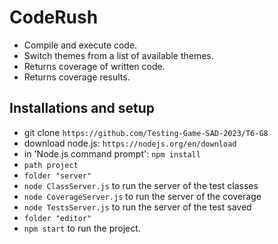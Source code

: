 # CodeRush  
- Compile and execute code.
- Switch themes from a list of available themes.
- Returns coverage of written code.
- Returns coverage results.

## Installations and setup
- git clone `https://github.com/Testing-Game-SAD-2023/T6-G8`
- download node.js: `https://nodejs.org/en/download`
- in 'Node.js command prompt': `npm install`
- `path project`
- `folder "server"`
- `node ClassServer.js` to run the server of the test classes
- `node CoverageServer.js` to run the server of the coverage
- `node TestsServer.js` to run the server of the test saved
- `folder "editor"`
- `npm start` to run the project.

